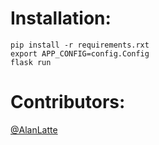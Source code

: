 # Installation:

    pip install -r requirements.rxt
    export APP_CONFIG=config.Config
    flask run


# Contributors:
[@AlanLatte](https://github.com/AlanLatte)

